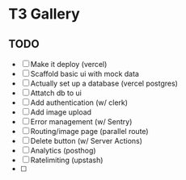 # T3 Gallery

## TODO

- [ ] Make it deploy (vercel)
- [ ] Scaffold basic ui with mock data
- [ ] Actually set up a database (vercel postgres)
- [ ] Attatch db to ui
- [ ] Add authentication (w/ clerk)
- [ ] Add image upload
- [ ] Error management (w/ Sentry)
- [ ] Routing/image page (parallel route)
- [ ] Delete button (w/ Server Actions)
- [ ] Analytics (posthog)
- [ ] Ratelimiting (upstash)
- [ ]
